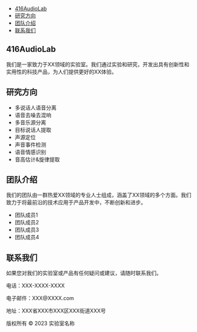 <nav>
	<ul>
		<li><a href="#introduction">416AudioLab</a></li>
		<li><a href="#research-areas">研究方向</a></li>
		<li><a href="#team">团队介绍</a></li>
		<li><a href="#contact">联系我们</a></li>
	</ul>
</nav>
<main>
	<section id="introduction">
		<h2>416AudioLab</h2>
		<p>我们是一家致力于XX领域的实验室。我们通过实验和研究，开发出具有创新性和实用性的科技产品，为人们提供更好的XX体验。</p>
	</section>
	<section id="research-areas">
		<h2>研究方向</h2>
		<ul>
			<li>多说话人语音分离</li>
			<li>语音去噪去混响</li>
			<li>多音乐源分离</li>
			<li>目标说话人提取</li>
			<li>声源定位</li>
			<li>声音事件检测</li>
			<li>语音情感识别</li>
			<li>音高估计&旋律提取</li>
		</ul>
	</section>
	<section id="team">
		<h2>团队介绍</h2>
		<p>我们的团队由一群热爱XX领域的专业人士组成，涵盖了XX领域的多个方面。我们致力于将最前沿的技术应用于产品开发中，不断创新和进步。</p>
		<ul>
			<li>团队成员1</li>
			<li>团队成员2</li>
			<li>团队成员3</li>
			<li>团队成员4</li>
		</ul>
	</section>
	<section id="contact">
		<h2>联系我们</h2>
		<p>如果您对我们的实验室或产品有任何疑问或建议，请随时联系我们。</p>
		<p>电话：XXX-XXXX-XXXX</p>
		<p>电子邮件：XXX@XXXX.com</p>
		<p>地址：XXX省XXX市XXX区XXX街道XXX号</p>
	</section>
</main>
<footer>
	<p>版权所有 © 2023 实验室名称</p>
</footer>


